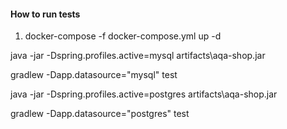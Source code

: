 #### **How to run tests**

1. docker-compose -f docker-compose.yml up -d

java -jar -Dspring.profiles.active=mysql artifacts\aqa-shop.jar

gradlew -Dapp.datasource="mysql" test

java -jar -Dspring.profiles.active=postgres artifacts\aqa-shop.jar

gradlew -Dapp.datasource="postgres" test

